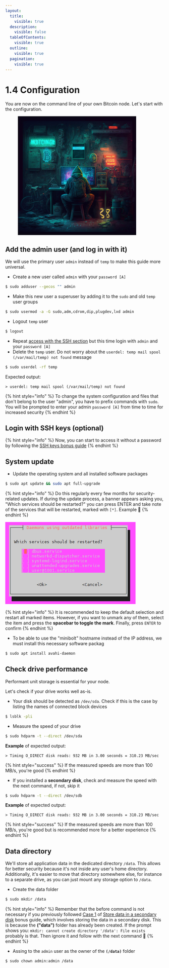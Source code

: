 ```yaml
---
layout:
  title:
    visible: true
  description:
    visible: false
  tableOfContents:
    visible: true
  outline:
    visible: true
  pagination:
    visible: true
---
```


# 1.4 Configuration

You are now on the command line of your own Bitcoin node. Let's start with the configuration.

<figure><img src="../.gitbook/assets/configuration (1).jpg" alt="" width="375"><figcaption></figcaption></figure>

## Add the admin user (and log in with it)

We will use the primary user `admin` instead of `temp` to make this guide more universal.

* Create a new user called `admin` with your `password [A]`

```sh
$ sudo adduser --gecos "" admin
```

* Make this new user a superuser by adding it to the `sudo` and old `temp` user groups

```sh
$ sudo usermod -a -G sudo,adm,cdrom,dip,plugdev,lxd admin
```

* Logout `temp` user

```sh
$ logout
```

* Repeat [access with the SSH section](remote-access.md#access-with-secure-shell) but this time login with `admin` and your `password [A]`
* Delete the `temp` user. Do not worry about the `userdel: temp mail spool (/var/mail/temp) not found` message

```sh
$ sudo userdel -rf temp
```

Expected output:

```
> userdel: temp mail spool (/var/mail/temp) not found
```

{% hint style="info" %}
To change the system configuration and files that don't belong to the user "admin", you have to prefix commands with `sudo`. You will be prompted to enter your admin `password [A]` from time to time for increased security
{% endhint %}

## Login with SSH keys (optional)

{% hint style="info" %}
Now, you can start to access it without a password by following the [SSH keys bonus guide](../bonus/system/ssh-keys.md)
{% endhint %}

## System update

* Update the operating system and all installed software packages

```sh
$ sudo apt update && sudo apt full-upgrade
```

{% hint style="info" %}
Do this regularly every few months for security-related updates. If during the update process, a banner appears asking you, "Which services should be restarted?" you can press ENTER and take note of the services that will be restarted, marked with `[*]`. Example 🔽
{% endhint %}

![](../images/update-action.PNG)

{% hint style="info" %}
It is recommended to keep the default selection and restart all marked items. However, if you want to unmark any of them, select the item and press the **spacebar to toggle the mark**. Finally, press `ENTER` to confirm
{% endhint %}

* To be able to use the "minibolt" hostname instead of the IP address, we must install this necessary software packag

```sh
$ sudo apt install avahi-daemon
```

## Check drive performance

Performant unit storage is essential for your node.

Let's check if your drive works well as-is.

* Your disk should be detected as `/dev/sda`. Check if this is the case by listing the names of connected block devices

```sh
$ lsblk -pli
```

* Measure the speed of your drive

```sh
$ sudo hdparm -t --direct /dev/sda
```

**Example** of expected output:

```
> Timing O_DIRECT disk reads: 932 MB in 3.00 seconds = 310.23 MB/sec
```

{% hint style="success" %}
If the measured speeds are more than 100 MB/s, you're good
{% endhint %}

* If you installed a **secondary disk**, check and measure the speed with the next command, if not, skip it

```sh
$ sudo hdparm -t --direct /dev/sdb
```

**Example** of expected output:

```
> Timing O_DIRECT disk reads: 932 MB in 3.00 seconds = 310.23 MB/sec
```

{% hint style="success" %}
If the measured speeds are more than 100 MB/s, you're good but is recommended more for a better experience
{% endhint %}

## Data directory

We'll store all application data in the dedicated directory `/data`. This allows for better security because it's not inside any user's home directory. Additionally, it's easier to move that directory somewhere else, for instance to a separate drive, as you can just mount any storage option to `/data`.

* Create the data folder

```sh
$ sudo mkdir /data
```

{% hint style="info" %}
Remember that the before command is not necessary if you previously followed [Case 1](../bonus/system/store-data-secondary-disk.md#case-1-during-the-ubuntu-server-guided-installation) of [Store data in a secondary disk](../bonus/system/store-data-secondary-disk.md) bonus guide, which involves storing the data in a secondary disk. This is because the **("data")** folder has already been created. If the prompt shows you: `mkdir: cannot create directory '/data': File exists` probably is that. Then ignore it and follow with the next command 🔽
{% endhint %}

* Assing to the `admin` user as the owner of the **`(/data)`** folder

```sh
$ sudo chown admin:admin /data
```
